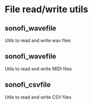 # File read/write utils
## sonofi_wavefile
Utils to read and write wav files

## sonofi_wavefile
Utils to read and write MIDI files

## sonofi_csvfile
Utils to read and write CSV files
